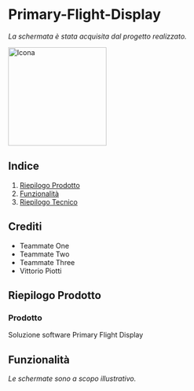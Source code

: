 # Primary-Flight-Display

_La schermata è stata acquisita dal progetto realizzato._

<img src="https://github.com/vittorioPiotti/Primary-Flight-Display/blob/main/project/screenshots/Display.png" alt="Icona" width="200"/>


## Indice

1. [Riepilogo Prodotto](#riepilogo-prodotto)
2. [Funzionalità](#casi-duso)
3. [Riepilogo Tecnico](#riepilogo-tecnico)


## Crediti

- Teammate One
- Teammate Two
- Teammate Three
- Vittorio Piotti

## Riepilogo Prodotto

### Prodotto

Soluzione software Primary Flight Display

## Funzionalità

_Le schermate sono a scopo illustrativo._


